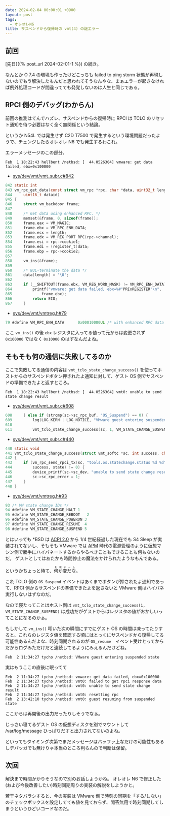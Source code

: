 ```yaml
---
date: 2024-02-04 00:00:01 +0900
layout: post
tags:
  - オレオレN6
title: サスペンドから復帰時の vmt(4) の謎エラー
---
```


## 前回

[先日]({% post_url 2024-02-01-1 %})
の続き。

なんとか O 7.4 の環境も作ったけどこっちも failed to ping storm 状態が再現しないのでもう解決したもんだと思われてそうなんやな、まぁエラーが起きなければ例外処理コードが間違ってても発覚しないのは人生と同じである。

## RPCI 側のデバッグ(わからん)

前回の推測はてんでハズレ、サスペンドからの復帰時に RPCI は TCLO のリセット通知を待つ必要はなく全く無関係という結論。

というか N54L では発生せず C2D T7500 で発生するという環境問題だったようで、チェンジしたらオレオレ N6 でも発生するわこれ。

エラーメッセージのこの部分。

```
Feb  1 18:22:43 hellbent /netbsd: [  44.0526304] vmware: get data failed, ebx=0x100000
```

- [sys/dev/vmt/vmt_subr.c#842](https://nxr.netbsd.org/xref/src/sys/dev/vmt/vmt_subr.c?r=1.3#842)

``` c
842 static int
843 vm_rpc_get_data(const struct vm_rpc *rpc, char *data, uint32_t length,
844     uint16_t dataid)
845 {
846 	struct vm_backdoor frame;
847 
848 	/* Get data using enhanced RPC. */
849 	memset(&frame, 0, sizeof(frame));
850 	frame.eax = VM_MAGIC;
851 	frame.ebx = VM_RPC_ENH_DATA;
852 	frame.ecx = length;
853 	frame.edx = VM_REG_PORT_RPC(rpc->channel);
854 	frame.esi = rpc->cookie1;
855 	frame.edi = (register_t)data;
856 	frame.ebp = rpc->cookie2;
857 
858 	vm_ins(&frame);
859 
860 	/* NUL-terminate the data */
861 	data[length] = '\0';
862 
863 	if (__SHIFTOUT(frame.ebx, VM_REG_WORD_MASK) != VM_RPC_ENH_DATA) {
864 		printf("vmware: get data failed, ebx=%#"PRIxREGISTER"\n",
865 		    frame.ebx);
866 		return EIO;
867 	}
```

- [sys/dev/vmt/vmtreg.h#79](https://nxr.netbsd.org/xref/src/sys/dev/vmt/vmtreg.h?r=1.1#79)

``` c
79 #define VM_RPC_ENH_DATA		0x00010000UL /* with enhanced RPC data calls. */
```

ここ `vm_ins()` の後 `ebx` レジスタに入ってる値って元からは変更されず `0x100000` ではなく `0x10000` のはずなんだよね。

## そもそも何の通信に失敗してるのか

ここで失敗してる通信の内容は `vmt_tclo_state_change_success()` を使ってホストからのサスペンドボタン押されたよ通知に対して、ゲスト OS 側でサスペンドの準備できたよと返すところ。 

``` plaintext
Feb  1 18:22:43 hellbent /netbsd: [  44.0526304] vmt0: unable to send state change result
```

- [sys/dev/vmt/vmt_subr.c#608](https://nxr.netbsd.org/xref/src/sys/dev/vmt/vmt_subr.c?r=1.3#608)

``` c
608 	} else if (strcmp(sc->sc_rpc_buf, "OS_Suspend") == 0) {
609 		log(LOG_KERN | LOG_NOTICE, "VMware guest entering suspended state\n");
610 
611 		vmt_tclo_state_change_success(sc, 1, VM_STATE_CHANGE_SUSPEND);
```

- [sys/dev/vmt/vmt_subr.c#440](https://nxr.netbsd.org/xref/src/sys/dev/vmt/vmt_subr.c?r=1.3#440)

``` c
440 static void
441 vmt_tclo_state_change_success(struct vmt_softc *sc, int success, char state)
442 {
443 	if (vm_rpc_send_rpci_tx(sc, "tools.os.statechange.status %d %d",
444 	    success, state) != 0) {
445 		device_printf(sc->sc_dev, "unable to send state change result\n");
446 		sc->sc_rpc_error = 1;
447 	}
448 }
```

- [sys/dev/vmt/vmtreg.h#93](https://nxr.netbsd.org/xref/src/sys/dev/vmt/vmtreg.h?r=1.1#93)

``` c
93 /* VM state change IDs */
94 #define VM_STATE_CHANGE_HALT	1
95 #define VM_STATE_CHANGE_REBOOT	2
96 #define VM_STATE_CHANGE_POWERON 3
97 #define VM_STATE_CHANGE_RESUME  4
98 #define VM_STATE_CHANGE_SUSPEND 5
```

とはいっても *BSD は
[ACPI 2.0](https://ja.wikipedia.org/wiki/Advanced_Configuration_and_Power_Interface)
から 1/4 世紀経過した現在でも S4 Sleep が実装されてないし、そもそも VMware では
[APM](https://ja.wikipedia.org/wiki/Advanced_Power_Management)
時代の電源管理のように仮想マシン側で勝手にハイバネートするからやるべきこともできることも何もないのだ。
ゲストとしてはあたかも時間停止の魔法をかけられたようなもんである。

というかちょっと待て、<ruby>何か変だな<rt>札幌ドーム</rt></ruby>。

これ TCLO 側の `OS_Suspend` イベントはあくまでボタンが押されたよ通知であって、RPCI 側からサスペンドの準備できたよを返さないと VMware 側はハイバネ実行しないはずなのだ。

なので寝たってことはホスト側は `vmt_tclo_state_change_success(1, VM_STATE_CHANGE_SUSPEND)` は成功だがゲストからはレジスタの値がおかしいってことになるのかぁ。

もしかして `vm_ins()` 叩いた次の瞬間にすでにゲスト OS の時間は凍ってたりすると、これらのレジスタ値を確認する頃にはとっくにサスペンドから復帰してる可能性あるんだよな、時刻同期されるのが `OS_resume`　イベント受けとってからだからログみただけだと連続してるようにみえるんだけどね。

``` plaintext
Feb  2 11:34:27 tycho /netbsd: VMware guest entering suspended state
```

実はもうここの直後に眠ってて

``` plaintext
Feb  2 11:34:27 tycho /netbsd: vmware: get data failed, ebx=0x100000
Feb  2 11:34:27 tycho /netbsd: vmt0: failed to get rpci response data
Feb  2 11:34:27 tycho /netbsd: vmt0: unable to send state change result
Feb  2 11:34:27 tycho /netbsd: vmt0: resetting rpc
Feb  2 13:42:10 tycho /netbsd: vmt0: guest resuming from suspended state
```

ここからは再開後の出力だったりしそうでなぁ。

じっさい寝てるゲスト OS の仮想ディスクを別でマウントして /var/log/message ひっぱりだすと出力されてないのよね。

といってもタイミング次第でまだメッセージはバッファ上なだけの可能性もあるしデバッガでも無けりゃ本当のところ判らんので判断は保留。

## 次回

解決まで時間かかりそうなので別のお話しようかね。
オレオレ N6 で修正した(および今後改善したい)時刻同期周りの実装の解説をしようかと。

若干ネタバラシすると、今の実装は VMware 側で時刻の同期を「する/しない」のチェックボックスを設定してても値を見ておらず、問答無用で時刻同期してしまうというひどいコードなのだ。
